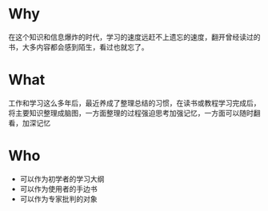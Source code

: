 # Why
在这个知识和信息爆炸的时代，学习的速度远赶不上遗忘的速度，翻开曾经读过的书，大多内容都会感到陌生，看过也就忘了。

# What
工作和学习这么多年后，最近养成了整理总结的习惯，在读书或教程学习完成后，将主要知识整理成脑图，一方面整理的过程强迫思考加强记忆，一方面可以随时翻看，加深记忆

# Who
- 可以作为初学者的学习大纲
- 可以作为使用者的手边书
- 可以作为专家批判的对象
